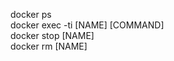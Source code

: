 docker ps</br>
docker exec -ti [NAME] [COMMAND]</br>
docker stop [NAME]</br>
docker rm [NAME]</br>

